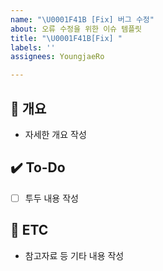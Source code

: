 ```yaml
---
name: "\U0001F41B [Fix] 버그 수정"
about: 오류 수정을 위한 이슈 템플릿
title: "\U0001F41B[Fix] "
labels: ''
assignees: YoungjaeRo

---
```


## 📝 개요
- 자세한 개요 작성

## ✔️ To-Do
- [ ] 투두 내용 작성

## 👀 ETC
- 참고자료 등 기타 내용 작성
